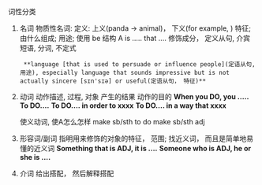 词性分类
1. 名词
    物质性名词:
        定义: 上义(panda -> animal)， 下义(for example, )
        特征;
        由什么组成;
        用途;
        使用
            be 结构 A is ..... that ....
            修饰成分，
            定义从句, 介宾短语, 分词, 不定式

        **language [that is used to persuade or influence people](定语从句, 用途), especially language that sounds impressive but is not actually sincere [sɪn'sɪə] or useful(定语从句， 特征)**

2. 动词
    动作描述, 过程, 对象
    产生的结果
    动作的目的
        **When you  DO, you .....**
        **To DO....**
        **To DO.... in order to xxxx**
        **To DO.... in a way that xxxx**

    使义动词, 使A怎么怎样
        make sb/sth to do
        make sb/sth adj

3. 形容词/副词
    指明用来修饰的对象的特征， 范围; 找近义词， 而且是简单地易懂的近义词
    **Something that is ADJ, it  is ....**
    **Someone who is ADJ, he or she  is ....**

5. 介词
    给出搭配， 然后解释搭配
